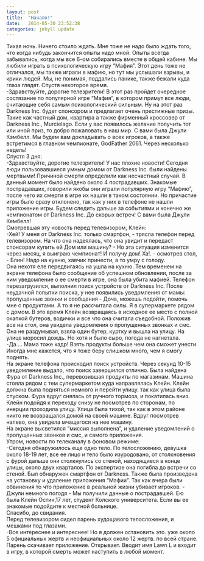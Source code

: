 ```yaml
---
layout: post
title:  "Начало!"
date:   2014-05-30 23:52:38
categories: jekyll update
---
```


Тихая ночь. Ничего стоило ждать. Мне тоже не надо было ждать того, что когда нибудь закончится опыты надо мной. Опыты всегда забывались, когда мы все 6-ом собирались вместе в общей кабине. Мы любили играть в психологическую игру “Мафия”. Этот день тоже не отличался, мы также играли в мафию, но тут мы услышали взрывы, и крики людей. Мы, не понимая, поддались панике, также бежали куда глаза глядят. 
Спустя некоторое время. <br>
-Здравствуйте, дорогие телезрители! В этот раз пройдет очередное состязание по популярной игре “Мафия”, в котором примут все люди, считающие себя самым психологический сильным. Ну на этот раз Darkness Inc. будет спонсором и предлагает очень престижные призы. Такие как частный дом, квартира а также фирменный кроссовер от Darkness Inc., Murcielago. Если у вас появилось желание получить тот или иной приз, то добро пожаловать в наш мир. С вами была Джули Кэмбелл. Мы будем вам докладывать о всех игроков, а также встретимся в главном чемпионате, GodFather 2061. Через несколько недель! <br>
Спустя 3 дня: <br>
-Здравствуйте, дорогие телезрители! У нас плохие новости! Сегодня люди пользовавшиеся умным домом от Darkness Inc. были найдены мертвыми! Причиной смерти определили как несчастный случай. В данный момент было найдено около 4 пострадавших. Знакомые пострадавших, говорили якобы они играли популярную игру “Мафию”, после чего их смерти в игре их нашли в таком состоянии. Но причастие игры было сразу отклонено, так как у них в телефоне не нашли приложение игры. Будем следить дальше за событиями и конечно же чемпионатом от Darkness Inc. До скорых встреч! С вами была Джули Кембелл! <br>
Смотревшая эту новость перед телевизором, Клейн: <br>
-Хей! У меня от Darkness Inc. только смартфон, - трясла телефон перед телевизором. На что она надеялась, что она увидит и передаст спонсорам купить ей Дом или машину? - Но эта ситуация изменится через месяц, я выиграю чемпионат! И получу дом! Ха!. - осмотрев стол, - Блин! Надо на кухню, хавчик принести, а то умру с голоду.  <br>
Она нехотя еле передвигаясь на ушла на кухню. Тем временем на экране телефона было сообщение об успешном обновлении, после за ним уведомление о ее смерти в игре, она была убита мафией. Телефон перезагрузился, выполнил поиск устройств от Darkness Inc. После неудачной попытки поиска, у нее появились уведомления от мамы: пропущенные звонки и сообщения - Доча, можешь подойти, помочь мне с продуктами. А то я не рассчитала силы. Я в супермаркете рядом с домом. В это время Клейн возвращаясь в исходное ее место с полной охапкой бутеров, водички и все что она считала съедобной. Положив все на стол, она увидела уведомления о пропущенных звонках и смс. Она не раздумывая, взяла один бутер, куртку и вышла на улицу. На улице моросил дождь. Но хотя и было сыро, погода не нагнетала.  <br>
-Да…. Мама тоже кадр! Взять продукты больше чем она сможет унести. Иногда мне кажется, что я тоже беру слишком много, чем я смогу поднять.  <br>
На экране телефона происходил поиск устройств. Через секунд 10-15 уведомление выдало, что поиск завершился отлично. Была найдена Фура от Darkness Inc., перевозившая продукты по магазинам. Машина стояла рядом с тем супермаркетом куда направлялась Клейн. Клейн должна была подняться немного и перейти улицу. так как улица была спуском. Фура вдруг снялась от ручного тормоза, и покатилась вниз. Клейн подойдя к переходу снизу не посмотрев по сторонам, по инерции проходила улицу. Улица была тихой, так как в этом районе никто не возвращался домой на своей машине. Вдруг посмотрев налево, она увидела мчащегося на нее машину.  <br>
На экране высветился “миссия выполнена”, и удаление уведомлений о пропущенных звонков и смс, и самого приложения.  <br>
Утром, новости по телеканалу в фоновом режиме:  <br>
-Сегодня обнаружилось еще одно тело. По телосложению, девушка около 18-19 лет, все ее лицо и тело было изуродовано, от столкновения с фурой дальше они столкнулись со стеной, находящиеся в конце улицы, около двух кварталов. По экспертизе она погибла до встречи со стеной. Был обнаружен смартфон от Darkness. Также была произведена на установку и удаление приложения “Мафии”. Так как вчера были обвинения то что приложение в реальной жизни убивает игроков. - Джули немного погодя - Мы получили данные о пострадавшей. Ею была Клейн Остин,17 лет, студент Колского университета. Если вы ее знакомые подойдите к местной больнице.  <br>
Спасибо, до свидания.  <br>
Перед телевизором сидел парень худощавого телосложения, и мешками под глазами. <br>
-Все интереснее и интереснее! Но я должен остановить это. уже около 5 официальных жертв и неофициальных около 12 жертв. по всей стране. 
Парень скачивает приложение. Открывает. Вводит имя Lawn L и входит в игру, в которой смерть может наступить в любой момент.
